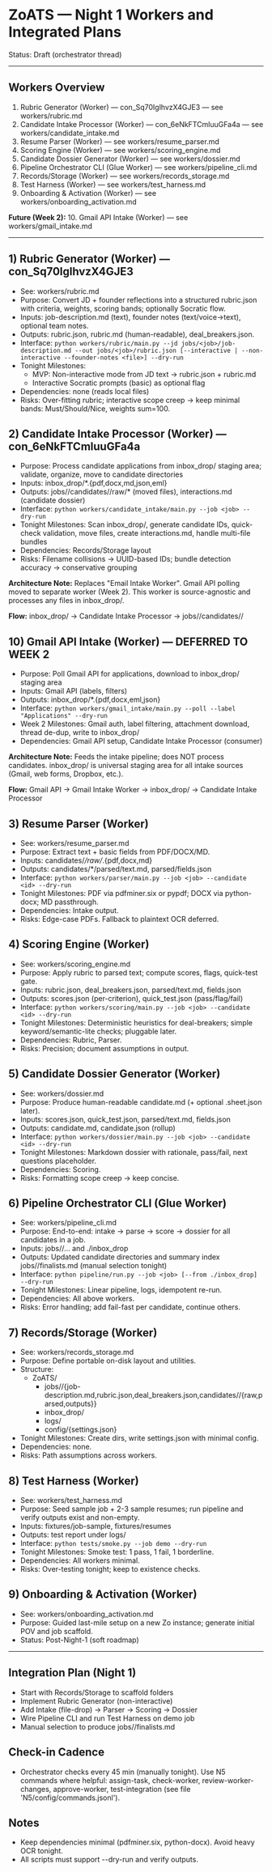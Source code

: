 # ZoATS — Night 1 Workers and Integrated Plans

Status: Draft (orchestrator thread)

---

## Workers Overview

1. Rubric Generator (Worker) — con_Sq70IglhvzX4GJE3 — see workers/rubric.md
2. Candidate Intake Processor (Worker) — con_6eNkFTCmluuGFa4a — see workers/candidate_intake.md
3. Resume Parser (Worker) — see workers/resume_parser.md
4. Scoring Engine (Worker) — see workers/scoring_engine.md
5. Candidate Dossier Generator (Worker) — see workers/dossier.md
6. Pipeline Orchestrator CLI (Glue Worker) — see workers/pipeline_cli.md
7. Records/Storage (Worker) — see workers/records_storage.md
8. Test Harness (Worker) — see workers/test_harness.md
9. Onboarding & Activation (Worker) — see workers/onboarding_activation.md

**Future (Week 2):**
10. Gmail API Intake (Worker) — see workers/gmail_intake.md

---

## 1) Rubric Generator (Worker) — con_Sq70IglhvzX4GJE3
- See: workers/rubric.md
- Purpose: Convert JD + founder reflections into a structured rubric.json with criteria, weights, scoring bands; optionally Socratic flow.
- Inputs: job-description.md (text), founder notes (text/voice→text), optional team notes.
- Outputs: rubric.json, rubric.md (human-readable), deal_breakers.json.
- Interface: `python workers/rubric/main.py --jd jobs/<job>/job-description.md --out jobs/<job>/rubric.json [--interactive | --non-interactive --founder-notes <file>] --dry-run`
- Tonight Milestones:
  - MVP: Non-interactive mode from JD text → rubric.json + rubric.md
  - Interactive Socratic prompts (basic) as optional flag
- Dependencies: none (reads local files)
- Risks: Over-fitting rubric; interactive scope creep → keep minimal bands: Must/Should/Nice, weights sum=100.

## 2) Candidate Intake Processor (Worker) — con_6eNkFTCmluuGFa4a

- Purpose: Process candidate applications from inbox_drop/ staging area; validate, organize, move to candidate directories
- Inputs: inbox_drop/*.{pdf,docx,md,json,eml}
- Outputs: jobs/<job>/candidates/<id>/raw/* (moved files), interactions.md (candidate dossier)
- Interface: `python workers/candidate_intake/main.py --job <job> --dry-run`
- Tonight Milestones: Scan inbox_drop/, generate candidate IDs, quick-check validation, move files, create interactions.md, handle multi-file bundles
- Dependencies: Records/Storage layout
- Risks: Filename collisions → UUID-based IDs; bundle detection accuracy → conservative grouping

**Architecture Note:** Replaces "Email Intake Worker". Gmail API polling moved to separate worker (Week 2). This worker is source-agnostic and processes any files in inbox_drop/.

**Flow:** inbox_drop/ → Candidate Intake Processor → jobs/<job>/candidates/<id>/

## 10) Gmail API Intake (Worker) — DEFERRED TO WEEK 2

- Purpose: Poll Gmail API for applications, download to inbox_drop/ staging area
- Inputs: Gmail API (labels, filters)
- Outputs: inbox_drop/*.{pdf,docx,eml,json}
- Interface: `python workers/gmail_intake/main.py --poll --label "Applications" --dry-run`
- Week 2 Milestones: Gmail auth, label filtering, attachment download, thread de-dup, write to inbox_drop/
- Dependencies: Gmail API setup, Candidate Intake Processor (consumer)

**Architecture Note:** Feeds the intake pipeline; does NOT process candidates. inbox_drop/ is universal staging area for all intake sources (Gmail, web forms, Dropbox, etc.).

**Flow:** Gmail API → Gmail Intake Worker → inbox_drop/ → Candidate Intake Processor

## 3) Resume Parser (Worker)
- See: workers/resume_parser.md
- Purpose: Extract text + basic fields from PDF/DOCX/MD.
- Inputs: candidates/*/raw/*.{pdf,docx,md}
- Outputs: candidates/*/parsed/text.md, parsed/fields.json
- Interface: `python workers/parser/main.py --job <job> --candidate <id> --dry-run`
- Tonight Milestones: PDF via pdfminer.six or pypdf; DOCX via python-docx; MD passthrough.
- Dependencies: Intake output.
- Risks: Edge-case PDFs. Fallback to plaintext OCR deferred.

## 4) Scoring Engine (Worker)
- See: workers/scoring_engine.md
- Purpose: Apply rubric to parsed text; compute scores, flags, quick-test gate.
- Inputs: rubric.json, deal_breakers.json, parsed/text.md, fields.json
- Outputs: scores.json (per-criterion), quick_test.json (pass/flag/fail)
- Interface: `python workers/scoring/main.py --job <job> --candidate <id> --dry-run`
- Tonight Milestones: Deterministic heuristics for deal-breakers; simple keyword/semantic-lite checks; pluggable later.
- Dependencies: Rubric, Parser.
- Risks: Precision; document assumptions in output.

## 5) Candidate Dossier Generator (Worker)
- See: workers/dossier.md
- Purpose: Produce human-readable candidate.md (+ optional .sheet.json later).
- Inputs: scores.json, quick_test.json, parsed/text.md, fields.json
- Outputs: candidate.md, candidate.json (rollup)
- Interface: `python workers/dossier/main.py --job <job> --candidate <id> --dry-run`
- Tonight Milestones: Markdown dossier with rationale, pass/fail, next questions placeholder.
- Dependencies: Scoring.
- Risks: Formatting scope creep → keep concise.

## 6) Pipeline Orchestrator CLI (Glue Worker)
- See: workers/pipeline_cli.md
- Purpose: End-to-end: intake → parse → score → dossier for all candidates in a job.
- Inputs: jobs/<job>/… and ./inbox_drop
- Outputs: Updated candidate directories and summary index jobs/<job>/finalists.md (manual selection tonight)
- Interface: `python pipeline/run.py --job <job> [--from ./inbox_drop] --dry-run`
- Tonight Milestones: Linear pipeline, logs, idempotent re-run.
- Dependencies: All above workers.
- Risks: Error handling; add fail-fast per candidate, continue others.

## 7) Records/Storage (Worker)
- See: workers/records_storage.md
- Purpose: Define portable on-disk layout and utilities.
- Structure:
  - ZoATS/
    - jobs/<job>/{job-description.md,rubric.json,deal_breakers.json,candidates/<id>/{raw,parsed,outputs}}
    - inbox_drop/
    - logs/
    - config/{settings.json}
- Tonight Milestones: Create dirs, write settings.json with minimal config.
- Dependencies: none.
- Risks: Path assumptions across workers.

## 8) Test Harness (Worker)
- See: workers/test_harness.md
- Purpose: Seed sample job + 2-3 sample resumes; run pipeline and verify outputs exist and non-empty.
- Inputs: fixtures/job-sample, fixtures/resumes
- Outputs: test report under logs/
- Interface: `python tests/smoke.py --job demo --dry-run`
- Tonight Milestones: Smoke test: 1 pass, 1 fail, 1 borderline.
- Dependencies: All workers minimal.
- Risks: Over-testing tonight; keep to existence checks.

## 9) Onboarding & Activation (Worker)
- See: workers/onboarding_activation.md
- Purpose: Guided last-mile setup on a new Zo instance; generate initial POV and job scaffold.
- Status: Post-Night-1 (soft roadmap)

---

## Integration Plan (Night 1)

- Start with Records/Storage to scaffold folders
- Implement Rubric Generator (non-interactive)
- Add Intake (file-drop) → Parser → Scoring → Dossier
- Wire Pipeline CLI and run Test Harness on demo job
- Manual selection to produce jobs/<job>/finalists.md

## Check-in Cadence

- Orchestrator checks every 45 min (manually tonight). Use N5 commands where helpful: assign-task, check-worker, review-worker-changes, approve-worker, test-integration (see file 'N5/config/commands.jsonl').

## Notes

- Keep dependencies minimal (pdfminer.six, python-docx). Avoid heavy OCR tonight.
- All scripts must support --dry-run and verify outputs.
